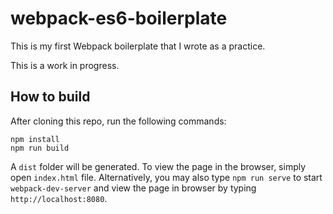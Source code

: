 # webpack-es6-boilerplate

This is my first Webpack boilerplate that I wrote as a 
practice.

This is a work in progress.

## How to build
After cloning this repo, run the following commands:
```
npm install
npm run build
```

A `dist` folder will be generated. To view the page in the 
browser, simply open `index.html` file. Alternatively, you
may also type `npm run serve` to start `webpack-dev-server`
and view the page in browser by typing `http://localhost:8080`.
